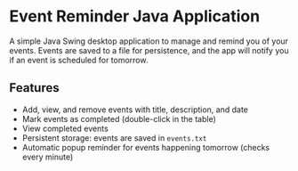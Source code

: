 # Event Reminder Java Application

A simple Java Swing desktop application to manage and remind you of your events. Events are saved to a file for persistence, and the app will notify you if an event is scheduled for tomorrow.

## Features
- Add, view, and remove events with title, description, and date
- Mark events as completed (double-click in the table)
- View completed events
- Persistent storage: events are saved in `events.txt`
- Automatic popup reminder for events happening tomorrow (checks every minute)
